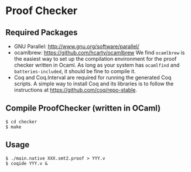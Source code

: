 Proof Checker
============

Required Packages
-----------------
 - GNU Parallel: http://www.gnu.org/software/parallel/
 - ocamlbrew: https://github.com/hcarty/ocamlbrew
   We find ``ocamlbrew`` is the easiest way to set up the compilation environment for the proof checker written in Ocaml.
   As long as your system has ``ocamlfind`` and ``batteries-included``, it should be fine to compile it.
 - Coq and Coq.Interval are required for running the generated Coq scripts. A simple way to install Coq and its libraries is to follow the instructions at https://github.com/coq/repo-stable.

Compile ProofChecker (written in OCaml)
---------------------------------------
    $ cd checker
    $ make

Usage
-----
    $ ./main.native XXX.smt2.proof > YYY.v	
    $ coqide YYY.v &
